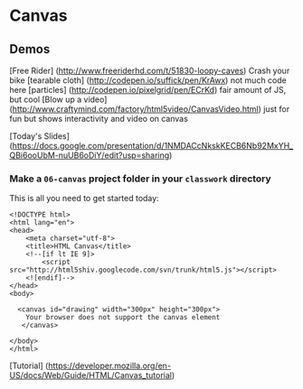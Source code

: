 Canvas
======

## Demos

[Free Rider] (http://www.freeriderhd.com/t/51830-loopy-caves) Crash your bike
[tearable cloth] (http://codepen.io/suffick/pen/KrAwx) not much code here
[particles] (http://codepen.io/pixelgrid/pen/ECrKd) fair amount of JS, but cool
[Blow up a video] (http://www.craftymind.com/factory/html5video/CanvasVideo.html) just for fun but shows interactivity and video on canvas

[Today's Slides] (https://docs.google.com/presentation/d/1NMDACcNkskKECB6Nb92MxYH_QBi6ooUbM-nuUB6oDiY/edit?usp=sharing)

### Make a `06-canvas` project folder in your `classwork` directory

This is all you need to get started today:

```
<!DOCTYPE html>
<html lang="en">
<head>
    <meta charset="utf-8">
    <title>HTML Canvas</title>
    <!--[if lt IE 9]>
        <script src="http://html5shiv.googlecode.com/svn/trunk/html5.js"></script>
    <![endif]-->
</head>
<body>

  <canvas id="drawing" width="300px" height="300px">
    Your browser does not support the canvas element
   </canvas>

</body>
</html>
```

[Tutorial] (https://developer.mozilla.org/en-US/docs/Web/Guide/HTML/Canvas_tutorial)